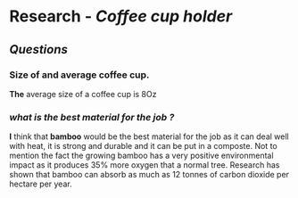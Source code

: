 # **Research** - *Coffee cup holder*
## ***Questions***
### Size of and average coffee cup. 
**The** average size of a coffee cup is 8Oz <br>
###
### ***what is the best material for the job ?***
**I** think that **bamboo** would be the best material for the job as it can deal well with heat, it is strong and durable and it can be put in a composte.
Not to mention the fact the growing bamboo has a very positive environmental impact as it produces 35% more oxygen that a normal tree.
Research has shown that bamboo can absorb as much as 12 tonnes of carbon dioxide per hectare per year.
